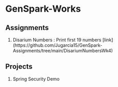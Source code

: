 # GenSpark-Works


## Assignments
 <ol>
     <li>Disarium Numbers : Print first 19 numbers [link](https://github.com/Jugarcia15/GenSpark-Assignments/tree/main/DisariumNumbersWk4) </li>
 </ol>
 
## Projects 
<ol>
    <li> Spring Security Demo </li>
</ol>

